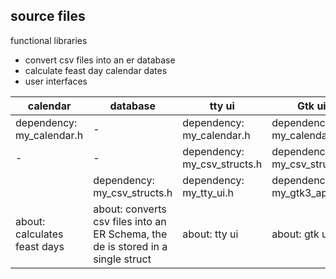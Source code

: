 ## source files

functional libraries

* convert csv files into an er database
* calculate feast day calendar dates
* user interfaces

| calendar | database | tty ui | Gtk ui |
| --- | --- | --- | --- |
| dependency: my_calendar.h | - | dependency: my_calendar.h | dependency: my_calendar.h |
| - | - | dependency: my_csv_structs.h | dependency: my_csv_structs.h |
|| dependency: my_csv_structs.h | dependency: my_tty_ui.h | dependency: my_gtk3_api.h |
| about: calculates feast days | about: converts csv files into an ER Schema, the de is stored in a single struct| about: tty ui | about: gtk ui|
